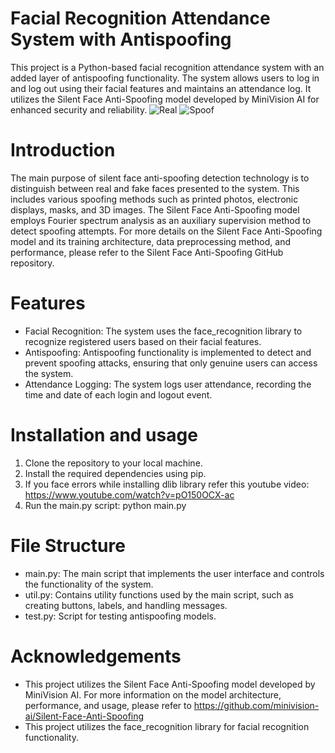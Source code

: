 # Facial Recognition Attendance System with Antispoofing
This project is a Python-based facial recognition attendance system with an added layer of antispoofing functionality. The system allows users to log in and log out using their facial features and maintains an attendance log. It utilizes the Silent Face Anti-Spoofing model developed by MiniVision AI for enhanced security and reliability.
![Real](https://drive.google.com/uc?id=1LFtmArv5PPcFUUTa5SwO_WmVTia3fc23)
![Spoof](https://drive.google.com/uc?id=1Dfhpn6D2c6Gln3LkIU8ZsW2DynwCfvti)


# Introduction
The main purpose of silent face anti-spoofing detection technology is to distinguish between real and fake faces presented to the system. This includes various spoofing methods such as printed photos, electronic displays, masks, and 3D images. The Silent Face Anti-Spoofing model employs Fourier spectrum analysis as an auxiliary supervision method to detect spoofing attempts.
For more details on the Silent Face Anti-Spoofing model and its training architecture, data preprocessing method, and performance, please refer to the Silent Face Anti-Spoofing GitHub repository.
# Features
- Facial Recognition: The system uses the face_recognition library to recognize registered users based on their facial features.
- Antispoofing: Antispoofing functionality is implemented to detect and prevent spoofing attacks, ensuring that only genuine users can access the system.
- Attendance Logging: The system logs user attendance, recording the time and date of each login and logout event.
# Installation and usage
1. Clone the repository to your local machine.
2. Install the required dependencies using pip.
3. If you face errors while installing dlib library refer this youtube video: https://www.youtube.com/watch?v=pO150OCX-ac
4. Run the main.py script: python main.py
# File Structure
- main.py: The main script that implements the user interface and controls the functionality of the system.
- util.py: Contains utility functions used by the main script, such as creating buttons, labels, and handling messages.
- test.py: Script for testing antispoofing models.
# Acknowledgements
- This project utilizes the Silent Face Anti-Spoofing model developed by MiniVision AI. For more information on the model architecture, performance, and usage, please refer to https://github.com/minivision-ai/Silent-Face-Anti-Spoofing
- This project utilizes the face_recognition library for facial recognition functionality.
